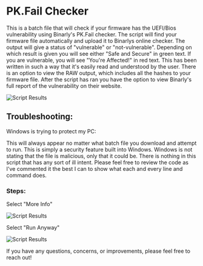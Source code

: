 # PK.Fail Checker
This is a batch file that will check if your firmware has the UEFI/Bios vulnerability using Binarly's PK.Fail checker.
The script will find your firmware file automatically and upload it to Binarlys online checker.
The output will give a status of "vulnerable" or  "not-vulnerable".
Depending on which result is given you will see either "Safe and Secure" in green text.
If you are vulnerable, you will see "You're Affected!" in red text.
This has been written in such a way that it's easily read and understood by the user.
There is an option to view the RAW output, which includes all the hashes to your firmware file.
After the script has ran you have the option to view Binarly's full report of the vulnerability on their website.


![Script Results](https://michaelreynolds.tech/wp-content/uploads/2024/07/pkfailchecker.png)

## Troubleshooting:
Windows is trying to protect my PC:

This will always appear no matter what batch file you download and attempt to run. This is simply a security feature built into Windows.
Windows is not stating that the file is malicious, only that it could be.
There is nothing in this script that has any sort of ill intent. Please feel free to review the code as I've commented it the best I can to show what
each and every line and command does.

### Steps:
Select "More Info"

![Script Results](https://michaelreynolds.tech/wp-content/uploads/2024/07/windows_protect_1.png)

Select "Run Anyway"

![Script Results](https://michaelreynolds.tech/wp-content/uploads/2024/07/windows_protect_2.png)

If you have any questions, concerns, or improvements, please feel free to reach out!

